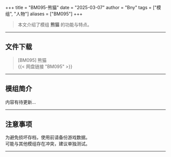 +++
title = "BM095-熊猫"
date = "2025-03-07"
author = "Bny"
tags = ["模组", "人物"]
aliases = ["BM095"]
+++

> 本文介绍了模组 **熊猫** 的功能与特点。

---

## 文件下载

> [BM095] 熊猫  
{{< 网盘链接 "BM095" >}}  

---

## 模组简介

>  
内容有待更新...  

---

## 注意事项

>  
为避免损坏存档，使用前请备份游戏数据。  
可能与其他模组存在冲突，建议单独测试。  

---

